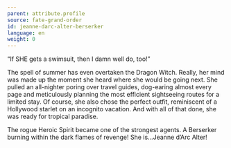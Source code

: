 ```yaml
---
parent: attribute.profile
source: fate-grand-order
id: jeanne-darc-alter-berserker
language: en
weight: 0
---
```


“If SHE gets a swimsuit, then I damn well do, too!”

The spell of summer has even overtaken the Dragon Witch. Really, her mind was made up the moment she heard where she would be going next. She pulled an all-nighter poring over travel guides, dog-earing almost every page and meticulously planning the most efficient sightseeing routes for a limited stay. Of course, she also chose the perfect outfit, reminiscent of a Hollywood starlet on an incognito vacation. And with all of that done, she was ready for tropical paradise.

The rogue Heroic Spirit became one of the strongest agents.
A Berserker burning within the dark flames of revenge! She is…Jeanne d’Arc Alter!
